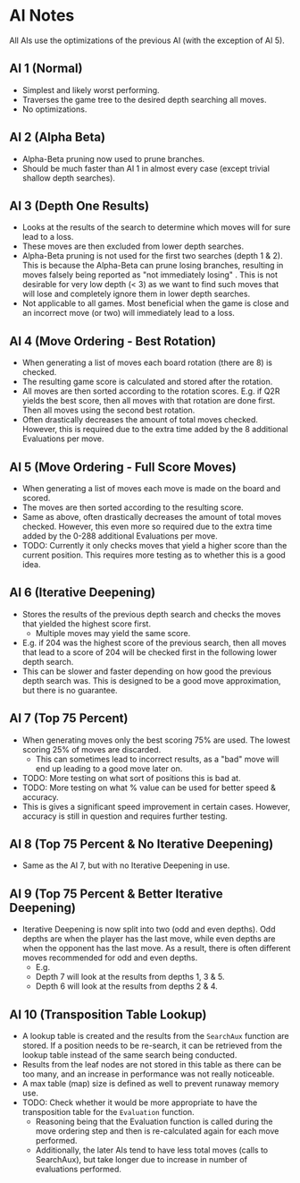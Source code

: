 # AI Notes

All AIs use the optimizations of the previous AI (with the exception of AI 5).


## AI 1 (Normal)
 - Simplest and likely worst performing.
 - Traverses the game tree to the desired depth searching all moves.
 - No optimizations.


## AI 2 (Alpha Beta)
 - Alpha-Beta pruning now used to prune branches.
 - Should be much faster than AI 1 in almost every case (except trivial shallow depth searches).


## AI 3 (Depth One Results)
 - Looks at the results of the search to determine which moves will for sure lead to a loss. 
 - These moves are then excluded from lower depth searches.
 - Alpha-Beta pruning is not used for the first two searches (depth 1 & 2). This is because the Alpha-Beta can prune losing branches, resulting in moves falsely being reported as "not immediately losing" . This is not desirable for very low depth (< 3) as we want to find such moves that will lose and completely ignore them in lower depth searches.
 - Not applicable to all games. Most beneficial when the game is close and an incorrect move (or two) will immediately lead to a loss.


## AI 4 (Move Ordering - Best Rotation)
 - When generating a list of moves each board rotation (there are 8) is checked.
 - The resulting game score is calculated and stored after the rotation.
 - All moves are then sorted according to the rotation scores. E.g. if Q2R yields the best score, then all moves with that rotation are done first. Then all moves using the second best rotation.
 - Often drastically decreases the amount of total moves checked. However, this is required due to the extra time added by the 8 additional Evaluations per move.


## AI 5 (Move Ordering - Full Score Moves)
 - When generating a list of moves each move is made on the board and scored. 
 - The moves are then sorted according to the resulting score.
 - Same as above, often drastically decreases the amount of total moves checked. However, this even more so required due to the extra time added by the 0-288 additional Evaluations per move.
 - TODO: Currently it only checks moves that yield a higher score than the current position. This requires more testing as to whether this is a good idea.


## AI 6 (Iterative Deepening)
 - Stores the results of the previous depth search and checks the moves that yielded the highest score first.
   - Multiple moves may yield the same score.
 - E.g. if 204 was the highest score of the previous search, then all moves that lead to a score of 204 will be checked first in the following lower depth search.
 - This can be slower and faster depending on how good the previous depth search was. This is designed to be a good move approximation, but there is no guarantee.


## AI 7 (Top 75 Percent)
 - When generating moves only the best scoring 75% are used. The lowest scoring 25% of moves are discarded.
   - This can sometimes lead to incorrect results, as a "bad" move will end up leading to a good move later on. 
 - TODO: More testing on what sort of positions this is bad at.
 - TODO: More testing on what % value can be used for better speed & accuracy.
 - This is gives a significant speed improvement in certain cases. However, accuracy is still in question and requires further testing.


## AI 8 (Top 75 Percent & No Iterative Deepening)
 - Same as the AI 7, but with no Iterative Deepening in use.


## AI 9 (Top 75 Percent & Better Iterative Deepening)
 - Iterative Deepening is now split into two (odd and even depths). Odd depths are when the player has the last move, while even depths are when the opponent has the last move. As a result, there is often different moves recommended for odd and even depths.
   - E.g.
   - Depth 7 will look at the results from depths 1, 3 & 5.
   - Depth 6 will look at the results from depths 2 & 4.

## AI 10 (Transposition Table Lookup)
 - A lookup table is created and the results from the `SearchAux` function are stored. If a position needs to be re-search, it can be retrieved from the lookup table instead of the same search being conducted.
 - Results from the leaf nodes are not stored in this table as there can be too many, and an increase in performance was not really noticeable.
 - A max table (map) size is defined as well to prevent runaway memory use.
 - TODO: Check whether it would be more appropriate to have the transposition table for the `Evaluation` function.
	- Reasoning being that the Evaluation function is called during the move ordering step and then is re-calculated again for each move performed.
	- Additionally, the later AIs tend to have less total moves (calls to SearchAux), but take longer due to increase in number of evaluations performed.